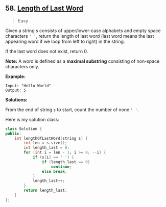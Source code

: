 ## 58. [Length of Last Word](https://leetcode.com/problems/length-of-last-word/)

> Easy

Given a string *s* consists of upper/lower-case alphabets and empty space characters `' '`, return the length of last word (last word means the last appearing word if we loop from left to right) in the string.

If the last word does not exist, return 0.

**Note:** A word is defined as a **maximal substring** consisting of non-space characters only.

**Example:**

```
Input: "Hello World"
Output: 5
```



**Solutions:**

From the end of string `s` to start, count the number of none `' '`.

Here is my solution class:

```c++
class Solution {
public:
	int lengthOfLastWord(string s) {
		int len = s.size();
		int length_last = 0;
		for (int i = len - 1; i >= 0; --i) {
			if (s[i] == ' ') {
				if (length_last == 0)
					continue;
				else break;
			}
			length_last++;
		}
		return length_last;
	}
};
```

